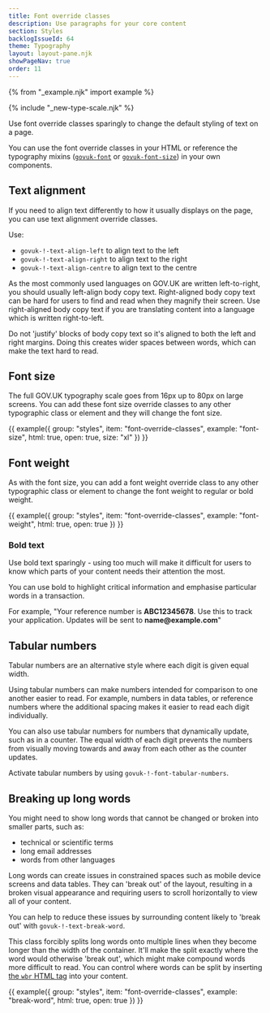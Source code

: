 ```yaml
---
title: Font override classes
description: Use paragraphs for your core content
section: Styles
backlogIssueId: 64
theme: Typography
layout: layout-pane.njk
showPageNav: true
order: 11
---
```


{% from "_example.njk" import example %}

{% include "_new-type-scale.njk" %}

Use font override classes sparingly to change the default styling of text on a page.

You can use the font override classes in your HTML or reference the typography mixins ([`govuk-font`](https://frontend.design-system.service.gov.uk/sass-api-reference/#govuk-font) or [`govuk-font-size`](https://frontend.design-system.service.gov.uk/sass-api-reference/#govuk-font-size)) in your own components.

## Text alignment

If you need to align text differently to how it usually displays on the page, you can use text alignment override classes.

Use:

- `govuk-!-text-align-left` to align text to the left
- `govuk-!-text-align-right` to align text to the right
- `govuk-!-text-align-centre` to align text to the centre

As the most commonly used languages on GOV.UK are written left-to-right, you should usually left-align body copy text. Right-aligned body copy text can be hard for users to find and read when they magnify their screen. Use right-aligned body copy text if you are translating content into a language which is written right-to-left.

Do not 'justify' blocks of body copy text so it's aligned to both the left and right margins. Doing this creates wider spaces between words, which can make the text hard to read.

## Font size

The full GOV.UK typography scale goes from 16px up to 80px on large screens. You can add these font size override classes to any other typographic class or element and they will change the font size.

{{ example({ group: "styles", item: "font-override-classes", example: "font-size", html: true, open: true, size: "xl" }) }}

## Font weight

As with the font size, you can add a font weight override class to any other typographic class or element to change the font weight to regular or bold weight.

{{ example({ group: "styles", item: "font-override-classes", example: "font-weight", html: true, open: true }) }}

### Bold text

Use bold text sparingly - using too much will make it difficult for users to know which parts of your content needs their attention the most.

You can use bold to highlight critical information and emphasise particular words in a transaction.

For example, "Your reference number is **ABC12345678**. Use this to track your application. Updates will be sent to **name<i></i>@example.com**"

## Tabular numbers

Tabular numbers are an alternative style where each digit is given equal width.

Using tabular numbers can make numbers intended for comparison to one another easier to read. For example, numbers in data tables, or reference numbers where the additional spacing makes it easier to read each digit individually.

You can also use tabular numbers for numbers that dynamically update, such as in a counter. The equal width of each digit prevents the numbers from visually moving towards and away from each other as the counter updates.

Activate tabular numbers by using `govuk-!-font-tabular-numbers`.

## Breaking up long words

You might need to show long words that cannot be changed or broken into smaller parts, such as:

- technical or scientific terms
- long email addresses
- words from other languages

Long words can create issues in constrained spaces such as mobile device screens and data tables. They can 'break out' of the layout, resulting in a broken visual appearance and requiring users to scroll horizontally to view all of your content.

You can help to reduce these issues by surrounding content likely to 'break out' with `govuk-!-text-break-word`.

This class forcibly splits long words onto multiple lines when they become longer than the width of the container. It'll make the split exactly where the word would otherwise 'break out', which might make compound words more difficult to read. You can control where words can be split by inserting [the `wbr` HTML tag](https://developer.mozilla.org/en-US/docs/Web/HTML/Element/wbr) into your content.

{{ example({ group: "styles", item: "font-override-classes", example: "break-word", html: true, open: true }) }}
